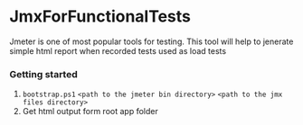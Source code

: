 # JmxForFunctionalTests
Jmeter is one of most popular tools for testing. This tool will help to jenerate simple html report when recorded tests used as load tests

### Getting started
1. `bootstrap.ps1` `<path to the jmeter bin directory>` `<path to the jmx files directory>`
2. Get html output form root app folder
